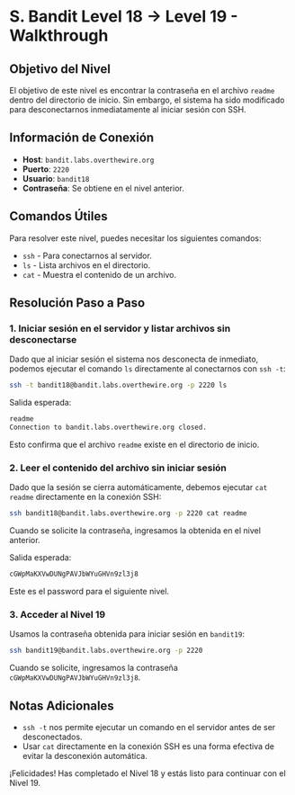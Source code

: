 # S. Bandit Level 18 → Level 19 - Walkthrough

## Objetivo del Nivel

El objetivo de este nivel es encontrar la contraseña en el archivo `readme` dentro del directorio de inicio. Sin embargo, el sistema ha sido modificado para desconectarnos inmediatamente al iniciar sesión con SSH.

## Información de Conexión

- **Host**: `bandit.labs.overthewire.org`
- **Puerto**: `2220`
- **Usuario**: `bandit18`
- **Contraseña**: Se obtiene en el nivel anterior.

## Comandos Útiles

Para resolver este nivel, puedes necesitar los siguientes comandos:

- `ssh` - Para conectarnos al servidor.
- `ls` - Lista archivos en el directorio.
- `cat` - Muestra el contenido de un archivo.

## Resolución Paso a Paso

### 1. Iniciar sesión en el servidor y listar archivos sin desconectarse

Dado que al iniciar sesión el sistema nos desconecta de inmediato, podemos ejecutar el comando `ls` directamente al conectarnos con `ssh -t`:

```sh
ssh -t bandit18@bandit.labs.overthewire.org -p 2220 ls
```

Salida esperada:

```sh
readme
Connection to bandit.labs.overthewire.org closed.
```

Esto confirma que el archivo `readme` existe en el directorio de inicio.

### 2. Leer el contenido del archivo sin iniciar sesión

Dado que la sesión se cierra automáticamente, debemos ejecutar `cat readme` directamente en la conexión SSH:

```sh
ssh bandit18@bandit.labs.overthewire.org -p 2220 cat readme
```

Cuando se solicite la contraseña, ingresamos la obtenida en el nivel anterior.

Salida esperada:

```sh
cGWpMaKXVwDUNgPAVJbWYuGHVn9zl3j8
```

Este es el password para el siguiente nivel.

### 3. Acceder al Nivel 19

Usamos la contraseña obtenida para iniciar sesión en `bandit19`:

```sh
ssh bandit19@bandit.labs.overthewire.org -p 2220
```

Cuando se solicite, ingresamos la contraseña `cGWpMaKXVwDUNgPAVJbWYuGHVn9zl3j8`.

## Notas Adicionales

- `ssh -t` nos permite ejecutar un comando en el servidor antes de ser desconectados.
- Usar `cat` directamente en la conexión SSH es una forma efectiva de evitar la desconexión automática.

¡Felicidades! Has completado el Nivel 18 y estás listo para continuar con el Nivel 19.

